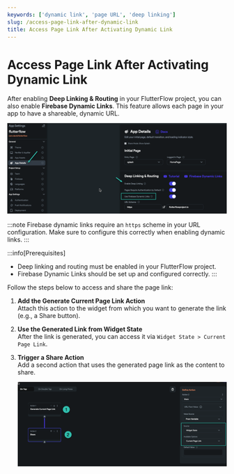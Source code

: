 ```yaml
---
keywords: ['dynamic link', 'page URL', 'deep linking']
slug: /access-page-link-after-dynamic-link
title: Access Page Link After Activating Dynamic Link
---
```


# Access Page Link After Activating Dynamic Link

After enabling **Deep Linking & Routing** in your FlutterFlow project, you can also enable **Firebase Dynamic Links**. This feature allows each page in your app to have a shareable, dynamic URL.

![](imgs/20250430121453205914.png)

:::note
Firebase dynamic links require an `https` scheme in your URL configuration. Make sure to configure this correctly when enabling dynamic links.
:::

:::info[Prerequisites]
- Deep linking and routing must be enabled in your FlutterFlow project.
- Firebase Dynamic Links should be set up and configured correctly.
:::

Follow the steps below to access and share the page link:

1. **Add the Generate Current Page Link Action**  
   Attach this action to the widget from which you want to generate the link (e.g., a Share button).

2. **Use the Generated Link from Widget State**  
   After the link is generated, you can access it via `Widget State > Current Page Link`.

3. **Trigger a Share Action**  
   Add a second action that uses the generated page link as the content to share.

   ![](imgs/20250430121453493755.png)
